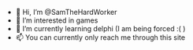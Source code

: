 - 👋 Hi, I’m @SamTheHardWorker
- 👀 I’m interested in games
- 🌱 I’m currently learning delphi (I am being forced :( )
- 📫 You can currently only reach me through this site 

<!---
SamTheHardWorker/SamTheHardWorker is a ✨ special ✨ repository because its `README.md` (this file) appears on your GitHub profile.
You can click the Preview link to take a look at your changes.
--->
